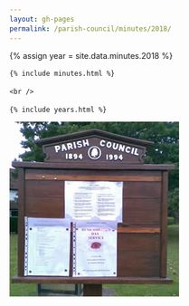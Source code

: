 ```yaml
---
layout: gh-pages
permalink: /parish-council/minutes/2018/
---
```


<div class="panelLeft">
	{% assign year = site.data.minutes.2018 %}

	{% include minutes.html %}

	<br />

	{% include years.html %}
</div>


<div class="panelLeft">
	<img src="/common/image/noticeBoard.jpg" alt="Notice Board" width="300" height="309" />
</div>
